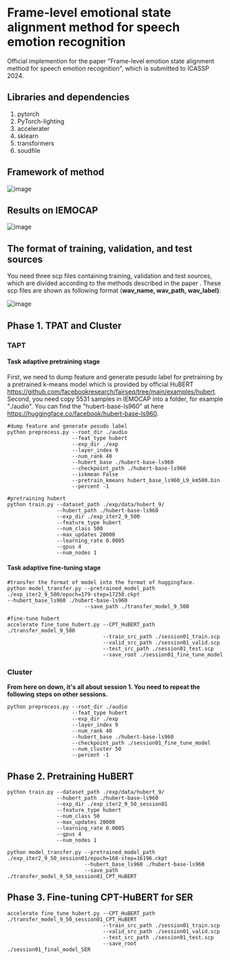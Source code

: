 # Frame-level emotional state alignment method for speech emotion recognition 

Official implemention for the paper "Frame-level emotion state alignment method for speech emotion recognition", which is submitted to ICASSP 2024.

## Libraries and dependencies

1. pytorch
2. PyTorch-lighting
3. accelerater
4. sklearn
5. transformers
6. soudfile

## Framework of method

![image](https://github.com/ASolitaryMan/HFLEA/assets/42258022/dca6f20b-a4ca-4edd-b616-5248bdbb6194)

## Results on IEMOCAP

![image](https://github.com/ASolitaryMan/HFLEA/assets/42258022/08ea33f5-016a-4938-be7a-c024e73cb782)

## The format of training, validation, and test sources

You need  three scp files containing training, validation and test sources, which are divided according to the methods described in the paper . These scp files are shown as following format (**wav_name, wav_path, wav_label)**:

![image](https://github.com/ASolitaryMan/HFLEA/assets/42258022/0f7e245b-0087-464c-91fe-2a00ebd18bdf)

## Phase 1. TPAT and Cluster

### TAPT

#### Task adaptive pretraining stage

First, we need to dump feature and generate pesudo label for pretraining by a pretrained k-means model which is provided by official HuBERT https://github.com/facebookresearch/fairseq/tree/main/examples/hubert. Second, you need copy 5531 samples in IEMOCAP into a folder, for example "./audio". You can find the "hubert-base-ls960" at here https://huggingface.co/facebook/hubert-base-ls960.

```
#dump feature and generate pesudo label
python preprocess.py --root_dir ./audio 
                     --feat_type hubert 
                     --exp_dir ./exp 
                     --layer_index 9 
                     --num_rank 40 
                     --hubert_base ./hubert-base-ls960 
                     --checkpoint_path ./hubert-base-ls960 
                     --iskmean False
                     --pretrain_kmeans hubert_base_ls960_L9_km500.bin 
                     --percent -1
```

```
#pretraining hubert
python train.py --dataset_path ./exp/data/hubert_9/ 
                --hubert_path ./hubert-base-ls960 
                --exp_dir ./exp_iter2_9_500 
                --feature_type hubert 
                --num_class 500 
                --max_updates 20000 
                --learning_rate 0.0005 
                --gpus 4 
                --num_nodes 1
```

#### Task adaptive fine-tuning stage

```
#transfer the format of model into the format of huggingface.
python model_transfer.py --pretrained_model_path ./exp_iter2_9_500/epoch=179-step=17250.ckpt               											    --hubert_base_ls960 ./hubert-base-ls960 
                         --save_path ./transfer_model_9_500
```

```
#fine-tune hubert
accelerate fine_tune_hubert.py --CPT_HuBERT_path ./transfer_model_9_500 
                               --train_src_path ./session01_train.scp 
                               --valid_src_path ./session01_valid.scp 
                               --test_src_path ./session01_test.scp 
                               --save_root ./session01_fine_tune_model
```

### Cluster

**From here on down, it's all about session 1. You need to repeat the following steps on other sessions.**

```
python preprocess.py --root_dir ./audio 
                     --feat_type hubert 
                     --exp_dir ./exp 
                     --layer_index 9 
                     --num_rank 40 
                     --hubert_base ./hubert-base-ls960 
                     --checkpoint_path ./session01_fine_tune_model 
                     --num_cluster 50 
                     --percent -1
```

## Phase 2. Pretraining HuBERT

```
python train.py --dataset_path ./exp/data/hubert_9/ 
                --hubert_path ./hubert-base-ls960 
                --exp_dir ./exp_iter2_9_50_session01 
                --feature_type hubert 
                --num_class 50 
                --max_updates 20000 
                --learning_rate 0.0005 
                --gpus 4 
                --num_nodes 1
```

```
python model_transfer.py --pretrained_model_path ./exp_iter2_9_50_session01/epoch=168-step=16196.ckpt 
                         --hubert_base_ls960 ./hubert-base-ls960 
                         --save_path ./transfer_model_9_50_session01_CPT_HuBERT
```

## Phase 3. Fine-tuning CPT-HuBERT for SER

```
accelerate fine_tune_hubert.py --CPT_HuBERT_path ./transfer_model_9_50_session01_CPT_HuBERT           															 
                               --train_src_path ./session01_train.scp 
                               --valid_src_path ./session01_valid.scp 
                               --test_src_path ./session01_test.scp 
                               --save_root 	./session01_final_model_SER
```

